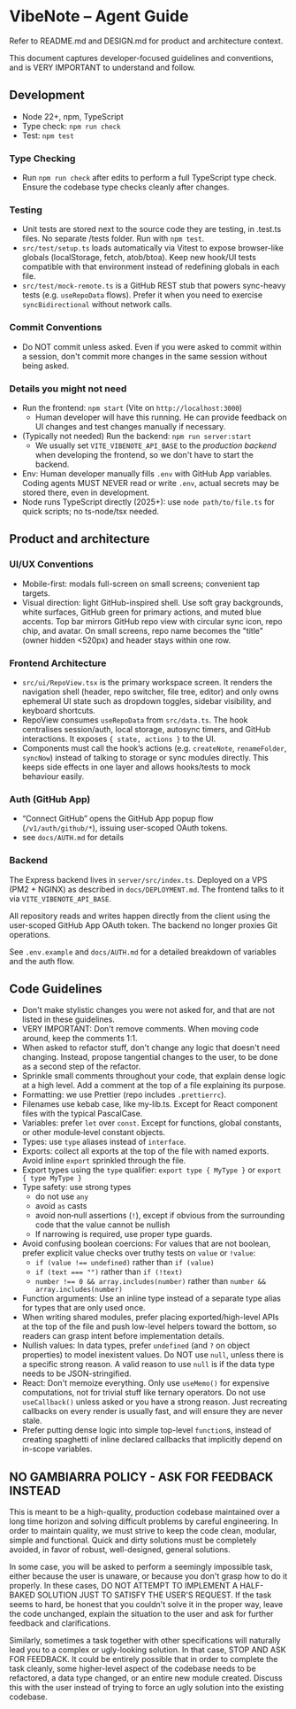 # VibeNote – Agent Guide

Refer to README.md and DESIGN.md for product and architecture context.

This document captures developer-focused guidelines and conventions, and is VERY IMPORTANT to understand and follow.

## Development

- Node 22+, npm, TypeScript
- Type check: `npm run check`
- Test: `npm test`

### Type Checking

- Run `npm run check` after edits to perform a full TypeScript type check. Ensure the codebase type checks cleanly after changes.

### Testing

- Unit tests are stored next to the source code they are testing, in .test.ts files. No separate /tests folder. Run with `npm test`.
- `src/test/setup.ts` loads automatically via Vitest to expose browser-like globals (localStorage, fetch, atob/btoa). Keep new hook/UI tests compatible with that environment instead of redefining globals in each file.
- `src/test/mock-remote.ts` is a GitHub REST stub that powers sync-heavy tests (e.g. `useRepoData` flows). Prefer it when you need to exercise `syncBidirectional` without network calls.

### Commit Conventions

- Do NOT commit unless asked. Even if you were asked to commit within a session, don't commit more changes in the same session without being asked.

### Details you might not need

- Run the frontend: `npm start` (Vite on `http://localhost:3000`)
  - Human developer will have this running. He can provide feedback on UI changes and test changes manually if necessary.
- (Typically not needed) Run the backend: `npm run server:start`
  - We usually set `VITE_VIBENOTE_API_BASE` to the _production backend_ when developing the frontend, so we don't have to start the backend.
- Env: Human developer manually fills `.env` with GitHub App variables. Coding agents MUST NEVER read or write `.env`, actual secrets may be stored there, even in development.
- Node runs TypeScript directly (2025+): use `node path/to/file.ts` for quick scripts; no ts-node/tsx needed.

## Product and architecture

### UI/UX Conventions

- Mobile-first: modals full-screen on small screens; convenient tap targets.
- Visual direction: light GitHub-inspired shell. Use soft gray backgrounds, white surfaces, GitHub green for primary actions, and muted blue accents. Top bar mirrors GitHub repo view with circular sync icon, repo chip, and avatar. On small screens, repo name becomes the "title" (owner hidden <520px) and header stays within one row.

### Frontend Architecture

- `src/ui/RepoView.tsx` is the primary workspace screen. It renders the navigation shell (header, repo switcher, file tree, editor) and only owns ephemeral UI state such as dropdown toggles, sidebar visibility, and keyboard shortcuts.
- RepoView consumes `useRepoData` from `src/data.ts`. The hook centralises session/auth, local storage, autosync timers, and GitHub interactions. It exposes `{ state, actions }` to the UI.
- Components must call the hook’s actions (e.g. `createNote`, `renameFolder`, `syncNow`) instead of talking to storage or sync modules directly. This keeps side effects in one layer and allows hooks/tests to mock behaviour easily.

### Auth (GitHub App)

- “Connect GitHub” opens the GitHub App popup flow (`/v1/auth/github/*`), issuing user-scoped OAuth tokens.
- see `docs/AUTH.md` for details

### Backend

The Express backend lives in `server/src/index.ts`. Deployed on a VPS (PM2 + NGINX) as described in `docs/DEPLOYMENT.md`. The frontend talks to it via `VITE_VIBENOTE_API_BASE`.

All repository reads and writes happen directly from the client using the user-scoped GitHub App OAuth token. The backend no longer proxies Git operations.

See `.env.example` and `docs/AUTH.md` for a detailed breakdown of variables and the auth flow.

## Code Guidelines

- Don't make stylistic changes you were not asked for, and that are not listed in these guidelines.
- VERY IMPORTANT: Don't remove comments. When moving code around, keep the comments 1:1.
- When asked to refactor stuff, don't change any logic that doesn't need changing. Instead, propose tangential changes to the user, to be done as a second step of the refactor.
- Sprinkle small comments throughout your code, that explain dense logic at a high level. Add a comment at the top of a file explaining its purpose.
- Formatting: we use Prettier (repo includes `.prettierrc`).
- Filenames use kebab case, like my-lib.ts. Except for React component files with the typical PascalCase.
- Variables: prefer `let` over `const`. Except for functions, global constants, or other module‑level constant objects.
- Types: use `type` aliases instead of `interface`.
- Exports: collect all exports at the top of the file with named exports. Avoid inline `export` sprinkled through the file.
- Export types using the `type` qualifier: `export type { MyType }` or `export { type MyType }`
- Type safety: use strong types
  - do not use `any`
  - avoid `as` casts
  - avoid non‑null assertions (`!`), except if obvious from the surrounding code that the value cannot be nullish
  - If narrowing is required, use proper type guards.
- Avoid confusing boolean coercions: For values that are not boolean, prefer explicit value checks over truthy tests on `value` or `!value`:
  - `if (value !== undefined)` rather than `if (value)`
  - `if (text === "")` rather than `if (!text)`
  - `number !== 0 && array.includes(number)` rather than `number && array.includes(number)`
- Function arguments: Use an inline type instead of a separate type alias for types that are only used once.
- When writing shared modules, prefer placing exported/high-level APIs at the top of the file and push low-level helpers toward the bottom, so readers can grasp intent before implementation details.
- Nullish values: In data types, prefer `undefined` (and `?` on object properties) to model inexistent values. Do NOT use `null`, unless there is a specific strong reason. A valid reason to use `null` is if the data type needs to be JSON-stringified.
- React: Don't memoize everything. Only use `useMemo()` for expensive computations, not for trivial stuff like ternary operators. Do not use `useCallback()` unless asked or you have a strong reason. Just recreating callbacks on every render is usually fast, and will ensure they are never stale.
- Prefer putting dense logic into simple top-level `function`s, instead of creating spaghetti of inline declared callbacks that implicitly depend on in-scope variables.

## NO GAMBIARRA POLICY - ASK FOR FEEDBACK INSTEAD

This is meant to be a high-quality, production codebase maintained over a long time horizon and solving difficult problems by careful engineering. In order to maintain quality, we must strive to keep the code clean, modular, simple and functional. Quick and dirty solutions must be completely avoided, in favor of robust, well-designed, general solutions.

In some case, you will be asked to perform a seemingly impossible task, either because the user is unaware, or because you don't grasp how to do it properly. In these cases, DO NOT ATTEMPT TO IMPLEMENT A HALF-BAKED SOLUTION JUST TO SATISFY THE USER'S REQUEST. If the task seems to hard, be honest that you couldn't solve it in the proper way, leave the code unchanged, explain the situation to the user and ask for further feedback and clarifications.

Similarly, sometimes a task together with other specifications will naturally lead you to a complex or ugly-looking solution. In that case, STOP AND ASK FOR FEEDBACK. It could be entirely possible that in order to complete the task cleanly, some higher-level aspect of the codebase needs to be refactored, a data type changed, or an entire new module created. Discuss this with the user instead of trying to force an ugly solution into the existing codebase.

